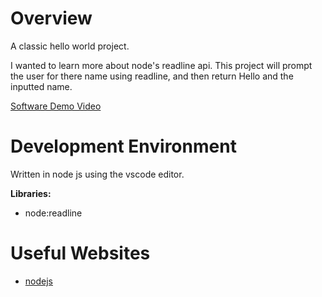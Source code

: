 # Overview

A classic hello world project.

I wanted to learn more about node's readline api. This project will prompt the user for there name using readline, and then return Hello and the inputted name.

[Software Demo Video](https://youtu.be/liYalaH1j3I)

# Development Environment

Written in node js using the vscode editor.

**Libraries:**

- node:readline

# Useful Websites

- [nodejs](https://nodejs.org/en/learn/command-line/accept-input-from-the-command-line-in-nodejs)
